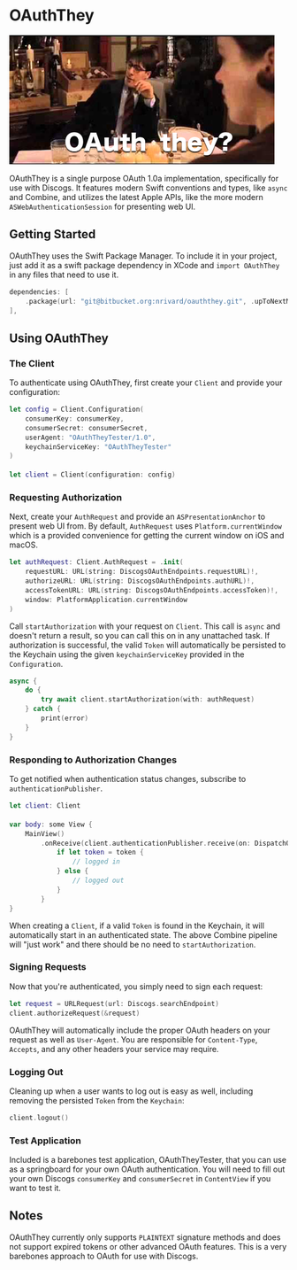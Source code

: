 # OAuthThey

![alt text](OAuthTheyHeader.png "Max Fischer image pun")

OAuthThey is a single purpose OAuth 1.0a implementation, specifically for use with Discogs.
It features modern Swift conventions and types, like `async` and Combine, and utilizes the latest Apple APIs, like the more modern `ASWebAuthenticationSession` for presenting web UI.

## Getting Started

OAuthThey uses the Swift Package Manager.
To include it in your project, just add it as a swift package dependency in XCode and `import OAuthThey` in any files that need to use it.

```swift
dependencies: [
    .package(url: "git@bitbucket.org:nrivard/oauththey.git", .upToNextMajor(from: "1.0.0")),
],
```

## Using OAuthThey

### The Client

To authenticate using OAuthThey, first create your `Client` and provide your configuration:

```swift
let config = Client.Configuration(
    consumerKey: consumerKey,
    consumerSecret: consumerSecret,
    userAgent: "OAuthTheyTester/1.0",
    keychainServiceKey: "OAuthTheyTester"
)

let client = Client(configuration: config)
```

### Requesting Authorization

Next, create your `AuthRequest` and provide an `ASPresentationAnchor` to present web UI from.
By default, `AuthRequest` uses `Platform.currentWindow` which is a provided convenience for getting the current window on iOS and macOS.  

```swift
let authRequest: Client.AuthRequest = .init(
    requestURL: URL(string: DiscogsOAuthEndpoints.requestURL)!,
    authorizeURL: URL(string: DiscogsOAuthEndpoints.authURL)!,
    accessTokenURL: URL(string: DiscogsOAuthEndpoints.accessToken)!,
    window: PlatformApplication.currentWindow
)
```

Call `startAuthorization` with your request on `Client`. 
This call is `async` and doesn't return a result, so you can call this on in any unattached task.
If authorization is successful, the valid `Token` will automatically be persisted to the Keychain using the given `keychainServiceKey` provided in the `Configuration`.

```swift
async {
    do {
        try await client.startAuthorization(with: authRequest)
    } catch {
        print(error)
    }
}
```

### Responding to Authorization Changes

To get notified when authentication status changes, subscribe to `authenticationPublisher`.

```swift
let client: Client

var body: some View {
    MainView()
        .onReceive(client.authenticationPublisher.receive(on: DispatchQueue.main)) { token in
            if let token = token {
                // logged in
            } else {
                // logged out
            }
        }
}
```

When creating a `Client`, if a valid `Token` is found in the Keychain, it will automatically start in an authenticated state.
The above Combine pipeline will "just work" and there should be no need to `startAuthorization`. 

### Signing Requests

Now that you're authenticated, you simply need to sign each request:

```swift
let request = URLRequest(url: Discogs.searchEndpoint)
client.authorizeRequest(&request)
```

OAuthThey will automatically include the proper OAuth headers on your request as well as `User-Agent`. You are responsible for `Content-Type`,  `Accepts`, and any other headers your service may require.

### Logging Out

Cleaning up when a user wants to log out is easy as well, including removing the persisted `Token` from the `Keychain`:

```swift
client.logout()
```

### Test Application

Included is a barebones test application, OAuthTheyTester, that you can use as a springboard for your own OAuth authentication.
You will need to fill out your own Discogs `consumerKey` and `consumerSecret` in `ContentView` if you want to test it.

## Notes

OAuthThey currently only supports `PLAINTEXT` signature methods and does not support expired tokens or other advanced OAuth features. This is a very barebones approach to OAuth for use with Discogs.
